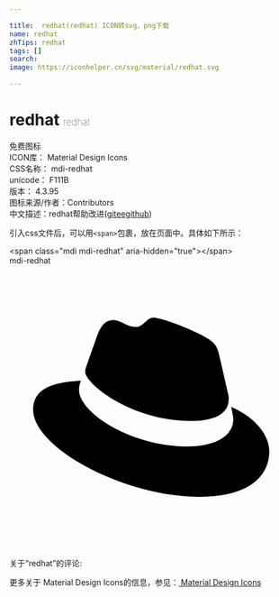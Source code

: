 ```yaml
---

title:  redhat(redhat) ICON转svg、png下载
name: redhat
zhTips: redhat
tags: []
search: 
image: https://iconhelper.cn/svg/material/redhat.svg

---
```


# redhat  <small style="font-size: 60%;font-weight: 100">redhat</small>


<div class="detail-page">
<p>
<span><span class="badge-success badge">免费图标</span> </span>
<br/>
<span>
ICON库：
<span class="badge-secondary badge">Material Design Icons</span> 
</span>
<br/>
<span>
CSS名称：
<span class="badge-secondary badge">mdi-redhat</span> 
</span>
<br/>
<span>
unicode：
<span class="badge-secondary badge">F111B</span> 
<copy-btn content='F111B' btn-title=""></copy-btn>
<copy-btn :content='String.fromCodePoint(parseInt("F111B", 16))' btn-title="复制U"></copy-btn>
</span>
<br/>
<span>
版本：
<span class="badge-secondary badge">4.3.95</span> 
</span>
<br/>
<span>图标来源/作者：<span class="badge-light badge">Contributors</span></span> 
<br/>
<span class="zh-detail">中文描述：<span class="badge-primary badge">redhat</span><span class="help-link"><span>帮助改进</span>(<a href="https://gitee.com/liuwave/icon-helper/edit/master/json/material/redhat.json" target="_blank" rel="noopener noreferrer">gitee</a><a href="https://github.com/liuwave/icon-helper/edit/master/json/material/redhat.json" target="_blank" rel="noopener noreferrer">github</a></span>)</span><br/>
</p>
</div>
<div class="alert alert-dark">
  <i class="mdi mdi-redhat mdi-48px"></i>
  <i class="mdi mdi-redhat mdi-36px"></i>
  <i class="mdi mdi-redhat mdi-24px"></i>
  <i class="mdi mdi-redhat mdi-18px"></i>
</div>
<div>
  <p>引入css文件后，可以用<code>&lt;span&gt;</code>包裹，放在页面中。具体如下所示：    
  </p>
  <div class="alert alert-primary" style="font-size: 14px">
    &lt;span class="mdi mdi-redhat" aria-hidden="true"&gt;&lt;/span&gt;
    <copy-btn content='<span class="mdi mdi-redhat" aria-hidden="true"></span>'></copy-btn>
  </div>
  <div class="alert alert-secondary">
    <i class="mdi mdi-redhat"
    style="font-size: 24px"
    aria-hidden="true"></i> mdi-redhat
    <copy-btn content="mdi-redhat" btn-title="复制图标名称"></copy-btn>
  </div>
</div>
<div id="svg" class="svg-wrap">
<svg xmlns="http://www.w3.org/2000/svg" viewBox="0 0 24 24"><path d="M15.34 13.16C16.66 13.16 18.56 12.89 18.56 11.32C18.57 11.2 18.56 11.08 18.53 10.96L17.75 7.56C17.57 6.81 17.41 6.47 16.09 5.81C15.07 5.29 12.85 4.43 12.19 4.43C11.58 4.43 11.4 5.22 10.67 5.22C9.97 5.22 9.45 4.63 8.79 4.63C8.16 4.63 7.75 5.06 7.43 5.94C7.43 5.94 6.55 8.44 6.43 8.8C6.42 8.87 6.41 8.93 6.41 9C6.41 9.97 10.23 13.15 15.34 13.15M18.77 11.96C18.95 12.82 18.95 12.91 18.95 13C18.95 14.5 17.29 15.31 15.12 15.31C10.2 15.31 5.89 12.43 5.89 10.53C5.89 10.26 5.95 10 6.05 9.76C4.28 9.84 2 10.16 2 12.18C2 15.5 9.84 19.57 16.05 19.57C20.81 19.57 22 17.42 22 15.72C22 14.38 20.85 12.86 18.77 11.96" /></svg>
</div>
<detail full-name='mdi-redhat'></detail>
<div>
<p>关于“redhat”的评论:</p>
</div>
<Vssue title="关于“redhat”的评论" ></Vssue>    
<div><p>更多关于 Material Design Icons的信息，参见：<a target="_blank" href="https://iconhelper.cn/material.html"> Material Design Icons</a>
</p></div>
